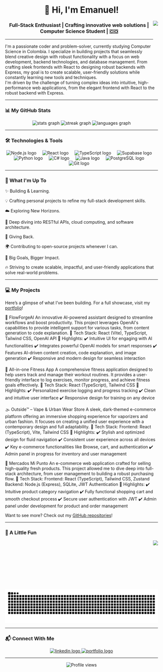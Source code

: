 <h1 align="center">👋 Hi, I'm Emanuel!</h1>
<img align="right" height="100" src="https://media0.giphy.com/media/v1.Y2lkPTc5MGI3NjExZDB5Y3E2Nmt0bGsxdTUzcTVnbnMxczlpNzJyZ2h0M3hjb21vaGhlNyZlcD12MV9pbnRlcm5hbF9naWZfYnlfaWQmY3Q9cw/3o6gE51uXycrKW6D84/giphy.gif"/>
<h3 align="center">Full-Stack Enthusiast | Crafting innovative web solutions | Computer Science Student | 🇨🇴</h3>

---

<p align="left">I'm a passionate coder and problem-solver, currently studying Computer Science in Colombia. I specialize in building projects that seamlessly blend creative design with robust functionality with a focus on web development, backend technologies, and database management. From crafting sleek frontends with React to designing robust backends with Express, my goal is to create scalable, user-friendly solutions while constantly learning new tools and techniques.
<br>
I'm driven by the challenge of turning complex ideas into intuitive, high-performance web applications, from the elegant frontend with React to the robust backend with Express.
</p>

---

### 📊 My GitHub Stats

<div align="center">
  <img src="https://github-readme-stats.vercel.app/api?username=Emanuel0428&hide_title=false&hide_rank=false&show_icons=true&include_all_commits=true&count_private=true&disable_animations=false&theme=dracula&locale=en&hide_border=true" height="150" alt="stats graph" />
  <img src="https://streak-stats.demolab.com?user=Emanuel0428&locale=en&mode=weekly&theme=dracula&hide_border=true&border_radius=5" height="150" alt="streak graph" />
  <img src="https://github-readme-stats.vercel.app/api/top-langs?username=Emanuel0428&locale=en&hide_title=false&layout=compact&card_width=320&langs_count=5&theme=dracula&hide_border=true" height="150" alt="languages graph" />
</div>

---

### 🛠️ Technologies & Tools

<div align="center">
  <img src="https://cdn.jsdelivr.net/gh/devicons/devicon/icons/nodejs/nodejs-original.svg" height="40" alt="Node.js logo" />
  <img width="12" />
  
  <img src="https://cdn.jsdelivr.net/gh/devicons/devicon/icons/react/react-original.svg" height="40" alt="React logo" />
  <img width="12" />
  
  <img src="https://cdn.jsdelivr.net/gh/devicons/devicon/icons/typescript/typescript-plain.svg" height="40" alt="TypeScript logo" />
  <img width="12" />
  
  <img src="https://cdn.jsdelivr.net/gh/devicons/devicon@latest/icons/supabase/supabase-original.svg" height="40" alt="Supabase logo" />
  <img width ="12" />
          
  
  <img src="https://cdn.jsdelivr.net/gh/devicons/devicon/icons/python/python-original.svg" height="40" alt="Python logo" />
  <img width="12" />
  
  <img src="https://cdn.jsdelivr.net/gh/devicons/devicon/icons/csharp/csharp-original.svg" height="40" alt="C# logo" />
  <img width="12" />

  <img src="https://cdn.jsdelivr.net/gh/devicons/devicon@latest/icons/java/java-original.svg" height="40" alt="Java logo" />
  <img width="12" />
  
  <img src="https://cdn.jsdelivr.net/gh/devicons/devicon/icons/postgresql/postgresql-original.svg" height="40" alt="PostgreSQL logo" />
  <img width="12" />
  
  <img src="https://cdn.jsdelivr.net/gh/devicons/devicon/icons/git/git-original.svg" height="40" alt="Git logo" />
  <img width="12" />
  
  
</div>


---

### 🚀 What I'm Up To

✨ Building & Learning.

💡 Crafting personal projects to refine my full-stack development skills.

☁️ Exploring New Horizons.

🚀 Deep diving into RESTful APIs, cloud computing, and software architecture.

🤝 Giving Back.

🌍 Contributing to open-source projects whenever I can.

🎯 Big Goals, Bigger Impact.

🔥 Striving to create scalable, impactful, and user-friendly applications that solve real-world problems.

---

### 💻 My Projects

<p align="left">Here’s a glimpse of what I’ve been building. For a full showcase, visit my <a href="https://ema-portafolio.vercel.app/" target="_blank">portfolio</a>!</p>


🧠 FlowForgeAI
An innovative AI-powered assistant designed to streamline workflows and boost productivity. This project leverages OpenAI's capabilities to provide intelligent support for various tasks, from content generation to code explanation.
🔹 Tech Stack: React (Vite), TypeScript, Tailwind CSS, OpenAI API
🔹 Highlights:
✔️ Intuitive UI for engaging with AI functionalities
✔️ Integrates powerful OpenAI models for smart responses
✔️ Features AI-driven content creation, code explanation, and image generation
✔️ Responsive and modern design for seamless interaction


💪 All-in-one Fitness App
A comprehensive fitness application designed to help users track and manage their workout routines. It provides a user-friendly interface to log exercises, monitor progress, and achieve fitness goals effectively.
🔹 Tech Stack: React (TypeScript), Tailwind CSS
🔹 Highlights:
✔️ Personalized exercise logging and progress tracking
✔️ Clean and intuitive user interface
✔️ Responsive design for training on any device


🌫️ Outside™ – Vape & Urban Wear Store
A sleek, dark-themed e-commerce platform offering an immersive shopping experience for vaporizers and urban fashion. It focuses on creating a unified user experience with a contemporary design and full adaptability.
🔹 Tech Stack: Frontend: React (TypeScript), Vite, Tailwind CSS
🔹 Highlights:
✔️ Stylish and optimized design for fluid navigation
✔️ Consistent user experience across all devices
✔️ Key e-commerce functionalities like Browse, cart, and authentication
✔️ Admin panel in progress for inventory and user management


🛒 Mercados Mi Punto
An e-commerce web application crafted for selling high-quality fresh products. This project allowed me to dive deep into full-stack architecture, from user management to building a robust purchasing flow.
🔹 Tech Stack:
Frontend: React (TypeScript), Tailwind CSS, Zustand
Backend: Node.js (Express), SQLite, JWT Authentication
🔹 Highlights:
✔️ Intuitive product category navigation
✔️ Fully functional shopping cart and smooth checkout process
✔️ Secure user authentication with JWT
✔️ Admin panel under development for product and order management



<p align="left">Want to see more? Check out my <a href="https://github.com/Emanuel0428?tab=repositories" target="_blank">GitHub repositories</a>!</p>

---

### 🎨 A Little Fun

<div align="center">
  <img align="right" height="160" src="https://cdn.pixabay.com/animation/2025/02/04/01/20/01-20-14-933_512.gif" />
  <br><br>
  <img src="https://raw.githubusercontent.com/Emanuel0428/Emanuel0428/output/snake.svg" alt="Snake animation" />
</div>

---

### 📬 Connect With Me

<div align="center">
  <a href="https://www.linkedin.com/in/emanuel-londo%C3%B1o-osorio-835315174/" target="_blank">
    <img src="https://img.shields.io/static/v1?message=LinkedIn&logo=linkedin&label=&color=0077B5&logoColor=white&labelColor=&style=for-the-badge" height="35" alt="linkedin logo" />
  </a>
  <a href="https://portfolio-project-eta-seven.vercel.app/" target="_blank">
    <img src="https://img.shields.io/static/v1?message=Portfolio&logo=vercel&label=&color=000000&logoColor=white&labelColor=&style=for-the-badge" height="35" alt="portfolio logo" />
  </a>
</div>

---

<div align="center">
  <img src="https://profile-counter.glitch.me/Emanuel0428/count.svg?" alt="Profile views" />
</div>
